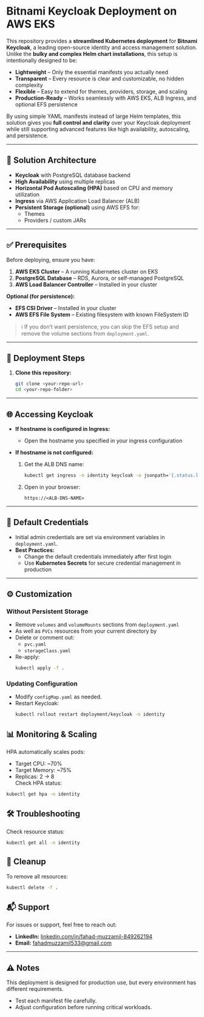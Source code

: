 # Bitnami Keycloak Deployment on AWS EKS

This repository provides a **streamlined Kubernetes deployment** for **Bitnami Keycloak**, a leading open-source identity and access management solution.  
Unlike the **bulky and complex Helm chart installations**, this setup is intentionally designed to be:

- **Lightweight** – Only the essential manifests you actually need  
- **Transparent** – Every resource is clear and customizable, no hidden complexity  
- **Flexible** – Easy to extend for themes, providers, storage, and scaling  
- **Production-Ready** – Works seamlessly with AWS EKS, ALB Ingress, and optional EFS persistence  

By using simple YAML manifests instead of large Helm templates, this solution gives you **full control and clarity** over your Keycloak deployment while still supporting advanced features like high availability, autoscaling, and persistence.


---

## 📌 Solution Architecture
- **Keycloak** with PostgreSQL database backend  
- **High Availability** using multiple replicas  
- **Horizontal Pod Autoscaling (HPA)** based on CPU and memory utilization  
- **Ingress** via AWS Application Load Balancer (ALB)  
- **Persistent Storage (optional)** using AWS EFS for:
  - Themes  
  - Providers / custom JARs  

---

## ✅ Prerequisites
Before deploying, ensure you have:

1. **AWS EKS Cluster** – A running Kubernetes cluster on EKS  
2. **PostgreSQL Database** – RDS, Aurora, or self-managed PostgreSQL  
3. **AWS Load Balancer Controller** – Installed in your cluster  

**Optional (for persistence):**
- **EFS CSI Driver** – Installed in your cluster  
- **AWS EFS File System** – Existing filesystem with known FileSystem ID  

> ℹ️ If you don’t want persistence, you can skip the EFS setup and remove the volume sections from `deployment.yaml`.

---

## 🚀 Deployment Steps
1. **Clone this repository:**
   ```bash
   git clone <your-repo-url>
   cd <your-repo-folder>


---

## 🌐 Accessing Keycloak
- **If hostname is configured in Ingress:**
  - Open the hostname you specified in your ingress configuration  

- **If hostname is not configured:**
  1. Get the ALB DNS name:
     ```bash
     kubectl get ingress -n identity keycloak -o jsonpath='{.status.loadBalancer.ingress[0].hostname}'
     ```
  2. Open in your browser:
     ```
     https://<ALB-DNS-NAME>
     ```

---

## 🔑 Default Credentials
- Initial admin credentials are set via environment variables in `deployment.yaml`.  
- **Best Practices:**
  - Change the default credentials immediately after first login  
  - Use **Kubernetes Secrets** for secure credential management in production  

---

## ⚙️ Customization

### Without Persistent Storage
- Remove `volumes` and `volumeMounts` sections from `deployment.yaml`
- As well as `PVCs` resources from your current directory by
- Delete or comment out:
  - `pvc.yaml`  
  - `storageClass.yaml`  
- Re-apply:
  ```bash
  kubectl apply -f .
  ```

### Updating Configuration
- Modify `configMap.yaml` as needed.  
- Restart Keycloak:
  ```bash
  kubectl rollout restart deployment/keycloak -n identity
  ```

## 📊 Monitoring & Scaling
HPA automatically scales pods:
- Target CPU: ~70%  
- Target Memory: ~75%  
- Replicas: 2 → 8  
Check HPA status:
```bash
kubectl get hpa -n identity
```

## 🛠️ Troubleshooting
Check resource status:
```bash
kubectl get all -n identity
```

## 🧹 Cleanup
To remove all resources:
```bash
kubectl delete -f .
```

## 📬 Support
For issues or support, feel free to reach out:  
- **LinkedIn:** [linkedin.com/in/fahad-muzzamil-849262194](https://www.linkedin.com/in/fahad-muzzamil-849262194)  
- **Email:** [fahadmuzzamil533@gmail.com](mailto:fahadmuzzamil533@gmail.com)  
---

## ⚠️ Notes
This deployment is designed for production use, but every environment has different requirements.  
- Test each manifest file carefully.  
- Adjust configuration before running critical workloads.  

  
